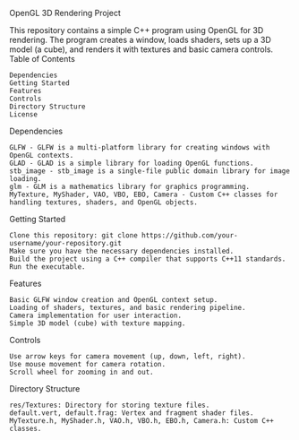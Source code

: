 OpenGL 3D Rendering Project

This repository contains a simple C++ program using OpenGL for 3D rendering. The program creates a window, loads shaders, sets up a 3D model (a cube), and renders it with textures and basic camera controls.
Table of Contents

    Dependencies
    Getting Started
    Features
    Controls
    Directory Structure
    License

Dependencies

    GLFW - GLFW is a multi-platform library for creating windows with OpenGL contexts.
    GLAD - GLAD is a simple library for loading OpenGL functions.
    stb_image - stb_image is a single-file public domain library for image loading.
    glm - GLM is a mathematics library for graphics programming.
    MyTexture, MyShader, VAO, VBO, EBO, Camera - Custom C++ classes for handling textures, shaders, and OpenGL objects.

Getting Started

    Clone this repository: git clone https://github.com/your-username/your-repository.git
    Make sure you have the necessary dependencies installed.
    Build the project using a C++ compiler that supports C++11 standards.
    Run the executable.

Features

    Basic GLFW window creation and OpenGL context setup.
    Loading of shaders, textures, and basic rendering pipeline.
    Camera implementation for user interaction.
    Simple 3D model (cube) with texture mapping.

Controls

    Use arrow keys for camera movement (up, down, left, right).
    Use mouse movement for camera rotation.
    Scroll wheel for zooming in and out.

Directory Structure

    res/Textures: Directory for storing texture files.
    default.vert, default.frag: Vertex and fragment shader files.
    MyTexture.h, MyShader.h, VAO.h, VBO.h, EBO.h, Camera.h: Custom C++ classes.
